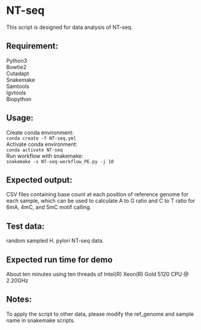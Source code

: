 # NT-seq
This script is designed for data analysis of NT-seq.

## Requirement: 
Python3 \
Bowtie2 \
Cutadapt \
Snakemake \
Samtools \
Igvtools \
Biopython

## Usage: 
Create conda environment:\
`conda create -f NT-seq.yml`\
Activate conda environment:\
`conda activate NT-seq`\
Run workflow with snakemake:\
`snakemake -s NT-seq-workflow_PE.py -j 10`

## Expected output: 
CSV files containing base count at each position of reference genome for each sample, which can be used to calculate A to G ratio and C to T ratio for 6mA, 4mC, and 5mC motif calling.

## Test data: 
random sampled H. pylori NT-seq data.

## Expected run time for demo
About ten minutes using ten threads of Intel(R) Xeon(R) Gold 5120 CPU @ 2.20GHz

## Notes: 
To apply the script to other data, please modify the ref_genome and sample name in snakemake scripts.
